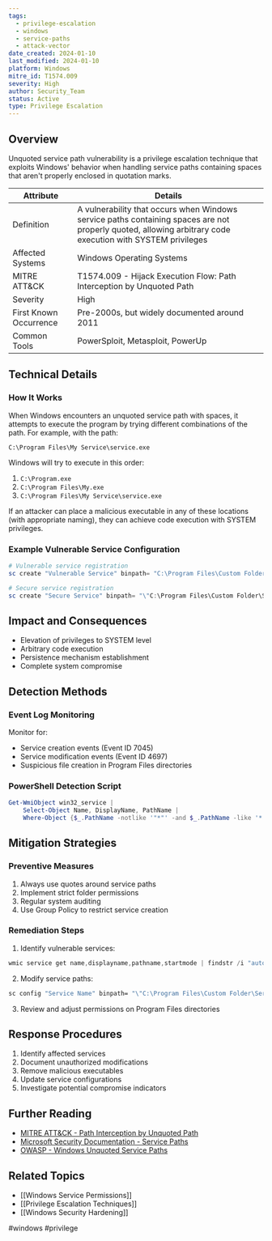 ```yaml
---
tags:
  - privilege-escalation
  - windows
  - service-paths
  - attack-vector
date_created: 2024-01-10
last_modified: 2024-01-10
platform: Windows
mitre_id: T1574.009
severity: High
author: Security_Team
status: Active
type: Privilege Escalation
---
```

## Overview
Unquoted service path vulnerability is a privilege escalation technique that exploits Windows' behavior when handling service paths containing spaces that aren't properly enclosed in quotation marks.

| Attribute | Details |
|-----------|---------|
| Definition | A vulnerability that occurs when Windows service paths containing spaces are not properly quoted, allowing arbitrary code execution with SYSTEM privileges |
| Affected Systems | Windows Operating Systems |
| MITRE ATT&CK | T1574.009 - Hijack Execution Flow: Path Interception by Unquoted Path |
| Severity | High |
| First Known Occurrence | Pre-2000s, but widely documented around 2011 |
| Common Tools | PowerSploit, Metasploit, PowerUp |

## Technical Details

### How It Works
When Windows encounters an unquoted service path with spaces, it attempts to execute the program by trying different combinations of the path. For example, with the path:

```plaintext
C:\Program Files\My Service\service.exe
```

Windows will try to execute in this order:
1. `C:\Program.exe`
2. `C:\Program Files\My.exe`
3. `C:\Program Files\My Service\service.exe`

If an attacker can place a malicious executable in any of these locations (with appropriate naming), they can achieve code execution with SYSTEM privileges.

### Example Vulnerable Service Configuration
```powershell
# Vulnerable service registration
sc create "Vulnerable Service" binpath= "C:\Program Files\Custom Folder\Service.exe"

# Secure service registration
sc create "Secure Service" binpath= "\"C:\Program Files\Custom Folder\Service.exe\""
```

## Impact and Consequences
- Elevation of privileges to SYSTEM level
- Arbitrary code execution
- Persistence mechanism establishment
- Complete system compromise

## Detection Methods

### Event Log Monitoring
Monitor for:
- Service creation events (Event ID 7045)
- Service modification events (Event ID 4697)
- Suspicious file creation in Program Files directories

### PowerShell Detection Script
```powershell
Get-WmiObject win32_service | 
    Select-Object Name, DisplayName, PathName | 
    Where-Object {$_.PathName -notlike '"*"' -and $_.PathName -like '* *'}
```

## Mitigation Strategies

### Preventive Measures
1. Always use quotes around service paths
2. Implement strict folder permissions
3. Regular system auditing
4. Use Group Policy to restrict service creation

### Remediation Steps
1. Identify vulnerable services:
```powershell
wmic service get name,displayname,pathname,startmode | findstr /i "auto" | findstr /i /v "c:\windows\\" | findstr /i /v """
```

2. Modify service paths:
```cmd
sc config "Service Name" binpath= "\"C:\Program Files\Custom Folder\Service.exe\""
```

3. Review and adjust permissions on Program Files directories

## Response Procedures
1. Identify affected services
2. Document unauthorized modifications
3. Remove malicious executables
4. Update service configurations
5. Investigate potential compromise indicators

## Further Reading
- [MITRE ATT&CK - Path Interception by Unquoted Path](https://attack.mitre.org/techniques/T1574/009/)
- [Microsoft Security Documentation - Service Paths](https://docs.microsoft.com/en-us/windows/win32/services/service-security-and-access-rights)
- [OWASP - Windows Unquoted Service Paths](https://owasp.org/www-community/vulnerabilities/Windows_Unquoted_Service_Paths)

## Related Topics
- [[Windows Service Permissions]]
- [[Privilege Escalation Techniques]]
- [[Windows Security Hardening]]

#windows #privilege